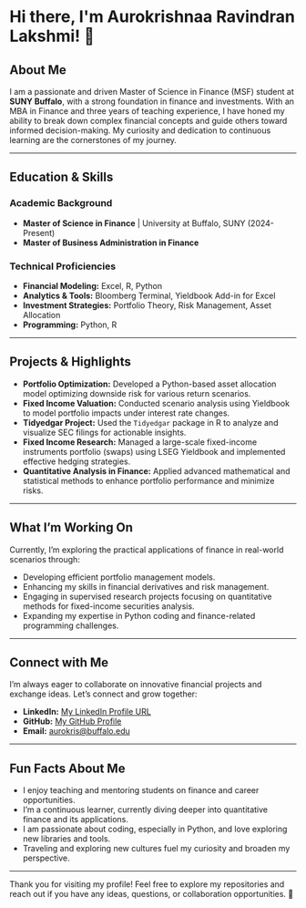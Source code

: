 # Hi there, I'm Aurokrishnaa Ravindran Lakshmi! 👋

## About Me

I am a passionate and driven Master of Science in Finance (MSF) student at **SUNY Buffalo**, with a strong foundation in finance and investments. With an MBA in Finance and three years of teaching experience, I have honed my ability to break down complex financial concepts and guide others toward informed decision-making. My curiosity and dedication to continuous learning are the cornerstones of my journey.

---

## Education & Skills

### Academic Background

- **Master of Science in Finance** | University at Buffalo, SUNY (2024-Present)
- **Master of Business Administration in Finance**

### Technical Proficiencies

- **Financial Modeling:** Excel, R, Python
- **Analytics & Tools:** Bloomberg Terminal, Yieldbook Add-in for Excel
- **Investment Strategies:** Portfolio Theory, Risk Management, Asset Allocation
- **Programming:** Python, R

---

## Projects & Highlights

- **Portfolio Optimization:** Developed a Python-based asset allocation model optimizing downside risk for various return scenarios.
- **Fixed Income Valuation:** Conducted scenario analysis using Yieldbook to model portfolio impacts under interest rate changes.
- **Tidyedgar Project:** Used the `Tidyedgar` package in R to analyze and visualize SEC filings for actionable insights.
- **Fixed Income Research:** Managed a large-scale fixed-income instruments portfolio (swaps) using LSEG Yieldbook and implemented effective hedging strategies.
- **Quantitative Analysis in Finance:** Applied advanced mathematical and statistical methods to enhance portfolio performance and minimize risks.

---

## What I’m Working On

Currently, I’m exploring the practical applications of finance in real-world scenarios through:

- Developing efficient portfolio management models.
- Enhancing my skills in financial derivatives and risk management.
- Engaging in supervised research projects focusing on quantitative methods for fixed-income securities analysis.
- Expanding my expertise in Python coding and finance-related programming challenges.

---

## Connect with Me

I’m always eager to collaborate on innovative financial projects and exchange ideas. Let’s connect and grow together:

- **LinkedIn:** [My LinkedIn Profile URL](https://www.linkedin.com/in/aurokrishnaa/)
- **GitHub:** [My GitHub Profile](https://github.com/Aurokrishnaa)
- **Email:** aurokris@buffalo.edu

---

## Fun Facts About Me

- I enjoy teaching and mentoring students on finance and career opportunities.
- I’m a continuous learner, currently diving deeper into quantitative finance and its applications.
- I am passionate about coding, especially in Python, and love exploring new libraries and tools.
- Traveling and exploring new cultures fuel my curiosity and broaden my perspective.

---

Thank you for visiting my profile! Feel free to explore my repositories and reach out if you have any ideas, questions, or collaboration opportunities. 🚀

